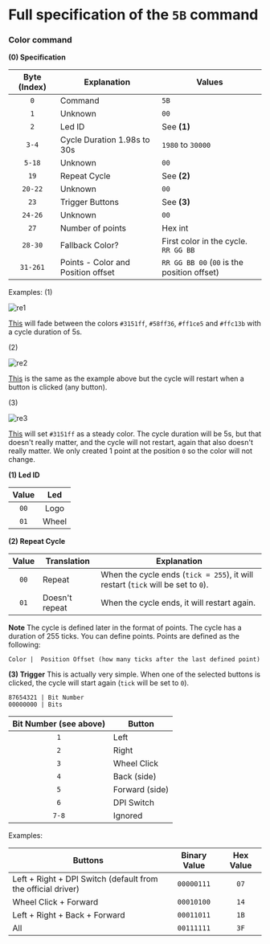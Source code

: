 # Full specification of the `5B` command
### Color command

**(0) Specification**

Byte (Index) | Explanation | Values
:---: | --- | ---
`0` | Command | `5B`
`1` | Unknown | `00`
`2` | Led ID | See **(1)**
`3-4` | Cycle Duration 1.98s to 30s | `1980` to `30000`
`5-18` | Unknown | `00`
`19` | Repeat Cycle | See **(2)** 
`20-22` | Unknown | `00`
`23` | Trigger Buttons | See **(3)**
`24-26` |  Unknown | `00`
`27` | Number of points | Hex int
`28-30` | Fallback Color? | First color in the cycle. `RR GG BB`
`31-261` | Points - Color and Position offset  | `RR GG BB 00` (`00` is the position offset)

Examples:
(1)

![re1](https://user-images.githubusercontent.com/11718923/37878155-4e2aafe8-305c-11e8-8eb8-d3eff39ef43a.png)

[This](https://gist.github.com/FFY00/faa3065a0fd39681143714c6272d90af#file-example-1-sh) will fade between the colors `#3151ff`, `#58ff36`, `#ff1ce5` and `#ffc13b` with a cycle duration of 5s.

(2)

![re2](https://user-images.githubusercontent.com/11718923/37878247-d6bde0cc-305d-11e8-9d64-a507c14cda17.png)

[This](https://gist.github.com/FFY00/faa3065a0fd39681143714c6272d90af#file-example-2-sh) is the same as the example above but the cycle will restart when a button is clicked (any button).

(3)

![re3](https://user-images.githubusercontent.com/11718923/37878271-257e070a-305e-11e8-9b67-9c7cb13fb87d.png)

[This](https://gist.github.com/FFY00/faa3065a0fd39681143714c6272d90af#file-example-3-sh) will set `#3151ff` as a steady color. The cycle duration will be 5s, but that doesn't really matter, and the cycle will not restart, again that also doesn't really matter. We only created 1 point at the position `0` so the color will not change.

**(1) Led ID**

Value | Led
:---: | :---:
`00` | Logo
`01` | Wheel

**(2) Repeat Cycle**

Value | Translation | Explanation
:---: | --- | ---
`00` | Repeat | When the cycle ends (`tick = 255`), it will restart (`tick` will be set to `0`).
`01` | Doesn't repeat | When the cycle ends, it will restart again.

**Note** The cycle is defined later in the format of points. The cycle has a duration of 255 ticks. You can define points. Points are defined as the following:

```
Color |  Position Offset (how many ticks after the last defined point)
```

**(3) Trigger**
This is actually very simple. When one of the selected buttons is clicked, the cycle will start again (`tick` will be set to `0`).
```
87654321 | Bit Number
00000000 | Bits
```

Bit Number (see above) | Button
:---: | ---
`1` | Left
`2` | Right
`3` | Wheel Click
`4` | Back (side)
`5` | Forward (side)
`6` | DPI Switch
`7-8` | Ignored

Examples:

Buttons | Binary Value | Hex Value
--- | :---: | :---:
Left + Right + DPI Switch (default from the official driver) | `00000111` | `07`
Wheel Click + Forward | `00010100` | `14`
Left + Right + Back + Forward | `00011011` | `1B`
All | `00111111` | `3F`
